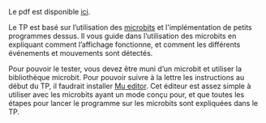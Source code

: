 Le pdf est disponible
[ici](https://github.com/prologin/gcc-resources/blob/gh-pages/05_projet_microbit.pdf).

Le TP est basé sur l’utilisation des [microbits](https://microbit.org/) et
l'implémentation de petits programmes dessus. Il vous guide dans l’utilisation
des microbits en expliquant comment l’affichage fonctionne, et comment les
différents événements et mouvements sont détectés.

Pour pouvoir le tester, vous devez être muni d’un microbit et utiliser la
bibliothèque microbit. Pour pouvoir suivre à la lettre les instructions au début
du TP, il faudrait installer [Mu editor](https://codewith.mu/). Cet éditeur est
assez simple à utiliser avec les microbits ayant un mode conçu pour, et que
toutes les étapes pour lancer le programme sur les microbits sont expliquées
dans le TP.
